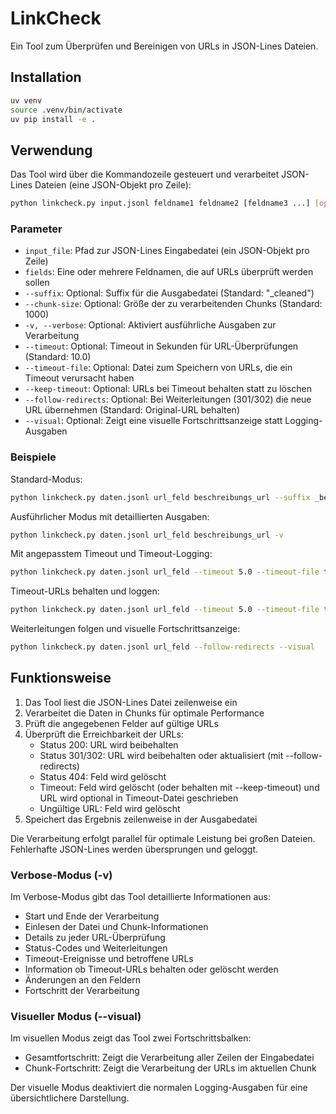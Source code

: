 # LinkCheck

Ein Tool zum Überprüfen und Bereinigen von URLs in JSON-Lines Dateien.

## Installation

```bash
uv venv
source .venv/bin/activate
uv pip install -e .
```

## Verwendung

Das Tool wird über die Kommandozeile gesteuert und verarbeitet JSON-Lines Dateien (eine JSON-Objekt pro Zeile):

```bash
python linkcheck.py input.jsonl feldname1 feldname2 [feldname3 ...] [optionen]
```

### Parameter

- `input_file`: Pfad zur JSON-Lines Eingabedatei (ein JSON-Objekt pro Zeile)
- `fields`: Eine oder mehrere Feldnamen, die auf URLs überprüft werden sollen
- `--suffix`: Optional: Suffix für die Ausgabedatei (Standard: "_cleaned")
- `--chunk-size`: Optional: Größe der zu verarbeitenden Chunks (Standard: 1000)
- `-v, --verbose`: Optional: Aktiviert ausführliche Ausgaben zur Verarbeitung
- `--timeout`: Optional: Timeout in Sekunden für URL-Überprüfungen (Standard: 10.0)
- `--timeout-file`: Optional: Datei zum Speichern von URLs, die ein Timeout verursacht haben
- `--keep-timeout`: Optional: URLs bei Timeout behalten statt zu löschen
- `--follow-redirects`: Optional: Bei Weiterleitungen (301/302) die neue URL übernehmen (Standard: Original-URL behalten)
- `--visual`: Optional: Zeigt eine visuelle Fortschrittsanzeige statt Logging-Ausgaben

### Beispiele

Standard-Modus:
```bash
python linkcheck.py daten.jsonl url_feld beschreibungs_url --suffix _bereinigt
```

Ausführlicher Modus mit detaillierten Ausgaben:
```bash
python linkcheck.py daten.jsonl url_feld beschreibungs_url -v
```

Mit angepasstem Timeout und Timeout-Logging:
```bash
python linkcheck.py daten.jsonl url_feld --timeout 5.0 --timeout-file timeouts.txt
```

Timeout-URLs behalten und loggen:
```bash
python linkcheck.py daten.jsonl url_feld --timeout 5.0 --timeout-file timeouts.txt --keep-timeout
```

Weiterleitungen folgen und visuelle Fortschrittsanzeige:
```bash
python linkcheck.py daten.jsonl url_feld --follow-redirects --visual
```

## Funktionsweise

1. Das Tool liest die JSON-Lines Datei zeilenweise ein
2. Verarbeitet die Daten in Chunks für optimale Performance
3. Prüft die angegebenen Felder auf gültige URLs
4. Überprüft die Erreichbarkeit der URLs:
   - Status 200: URL wird beibehalten
   - Status 301/302: URL wird beibehalten oder aktualisiert (mit --follow-redirects)
   - Status 404: Feld wird gelöscht
   - Timeout: Feld wird gelöscht (oder behalten mit --keep-timeout) und URL wird optional in Timeout-Datei geschrieben
   - Ungültige URL: Feld wird gelöscht
5. Speichert das Ergebnis zeilenweise in der Ausgabedatei

Die Verarbeitung erfolgt parallel für optimale Leistung bei großen Dateien. Fehlerhafte JSON-Lines werden übersprungen und geloggt.

### Verbose-Modus (-v)

Im Verbose-Modus gibt das Tool detaillierte Informationen aus:
- Start und Ende der Verarbeitung
- Einlesen der Datei und Chunk-Informationen
- Details zu jeder URL-Überprüfung
- Status-Codes und Weiterleitungen
- Timeout-Ereignisse und betroffene URLs
- Information ob Timeout-URLs behalten oder gelöscht werden
- Änderungen an den Feldern
- Fortschritt der Verarbeitung

### Visueller Modus (--visual)

Im visuellen Modus zeigt das Tool zwei Fortschrittsbalken:
- Gesamtfortschritt: Zeigt die Verarbeitung aller Zeilen der Eingabedatei
- Chunk-Fortschritt: Zeigt die Verarbeitung der URLs im aktuellen Chunk

Der visuelle Modus deaktiviert die normalen Logging-Ausgaben für eine übersichtlichere Darstellung.
